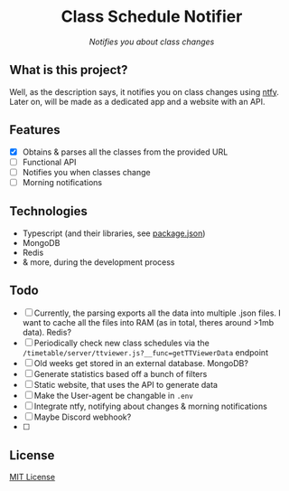<h1 align="center">Class Schedule Notifier</h1>
<p align="center"><em>Notifies you about class changes</em></p>

## What is this project?
Well, as the description says, it notifies you on class changes using [ntfy](https://ntfy.sh/).  
Later on, will be made as a dedicated app and a website with an API.

## Features
* [x] Obtains & parses all the classes from the provided URL
* [ ] Functional API
* [ ] Notifies you when classes change
* [ ] Morning notifications

## Technologies
* Typescript (and their libraries, see [package.json](package.json))
* MongoDB
* Redis
* & more, during the development process

## Todo
* [ ] Currently, the parsing exports all the data into multiple .json files. I want to cache all the files into RAM (as in total, theres around >1mb data). Redis?
* [ ] Periodically check new class schedules via the `/timetable/server/ttviewer.js?__func=getTTViewerData` endpoint
* [ ] Old weeks get stored in an external database. MongoDB?
* [ ] Generate statistics based off a bunch of filters
* [ ] Static website, that uses the API to generate data
* [ ] Make the User-agent be changable in `.env`
* [ ] Integrate ntfy, notifying about changes & morning notifications
* [ ] Maybe Discord webhook?
* [ ] 

## License
[MIT License](LICENSE)
